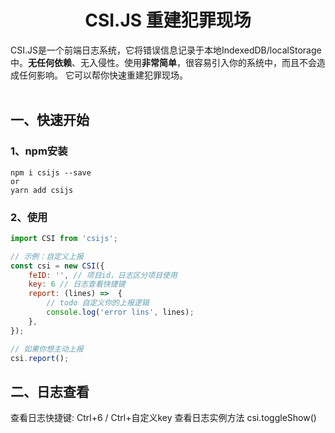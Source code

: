
<p align="center">
  <h1 align="center">CSI.JS 重建犯罪现场</h1>
  <p align="left">
 CSI.JS是一个前端日志系统，它将错误信息记录于本地IndexedDB/localStorage中。<strong>无任何依赖</strong>、无入侵性。使用<strong>非常简单</strong>，很容易引入你的系统中，而且不会造成任何影响。
它可以帮你快速重建犯罪现场。
    <br />
    <br />
  </p>
</p>


## 一、快速开始

### 1、npm安装
```shell script
npm i csijs --save
or
yarn add csijs
```

### 2、使用
```javascript
import CSI from 'csijs';

// 示例：自定义上报
const csi = new CSI({
    feID: '', // 项目id，日志区分项目使用
    key: 6 // 日志查看快捷键
    report: (lines) =>  {
        // todo 自定义你的上报逻辑
        console.log('error lins', lines);
    }, 
});

// 如果你想主动上报
csi.report();
```

## 二、日志查看

查看日志快捷键: Ctrl+6 / Ctrl+自定义key
查看日志实例方法 csi.toggleShow()
